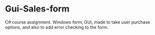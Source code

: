 # Gui-Sales-form
C# course assignment.
Windows form, GUI, made to take user purchase options, and also to add error checking to the form.

